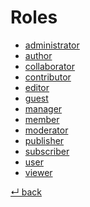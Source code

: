 Roles
=====

- [administrator](administrator.md)
- [author](author.md)
- [collaborator](collaborator.md)
- [contributor](contributor.md)
- [editor](editor.md)
- [guest](guest.md)
- [manager](manager.md)
- [member](member.md)
- [moderator](moderator.md)
- [publisher](publisher.md)
- [subscriber](subscriber.md)
- [user](user.md)
- [viewer](viewer.md)

[↵ back](../README.md)